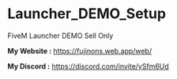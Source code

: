 # Launcher_DEMO_Setup
FiveM Launcher DEMO Sell Only

**My Website :** https://fujinons.web.app/web/

**My Discord :** https://discord.com/invite/ySfm6Ud
